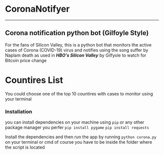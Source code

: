 # CoronaNotifyer
---------------------------------------------------------------------------------------
## Corona notification python bot (Gilfoyle Style)
For the fans of Silicon Valley, this is a python bot that monitors the active cases of Corona (COVID-19) virus and notifies using the song suffer by Naplam death as used in *__HBO's Silicon Valley__* by Gilfyole to watch for Bitcoin price change 



# Countires List 
You could choose one of the top 10 countires with cases to monitor using your terminal 



### Installation

you can install dependencies on your machine using ```pip``` or any other package manager you perfer 
```pip install pygame```
```pip install requests```

Install the dependencies and then run the app by running 
```python corona.py``` on your terminal or cmd of course you have to be inside the folder where the script is located 
